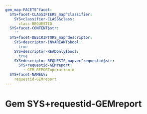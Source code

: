 ```yaml
---
gem_map-FACETS^facet:
  SYS+facet-CLASSIFIERS_map^classifier:
    SYS+classifier-CLASS&class:
      class-REQUESTID
  SYS+facet-CONTENT$str:
    ''
  SYS+facet-DESCRIPTORS_map^descriptor:
    SYS+descriptor-INVARIANT$bool:
      true
    SYS+descriptor-READonly$bool:
      true
    SYS+descriptor-REQUESTS_mapvec^requestid$str:
      SYS+requestid-GEMreport:
        - GEM_REPORToperationid
  SYS+facet-NAME&%:
    requestid-GEMreport
---
```

# Gem SYS+requestid-GEMreport

